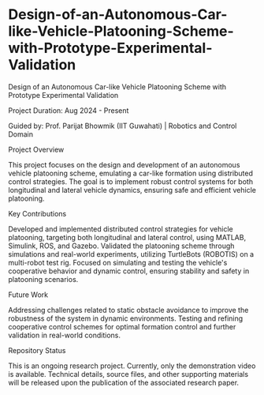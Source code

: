 # Design-of-an-Autonomous-Car-like-Vehicle-Platooning-Scheme-with-Prototype-Experimental-Validation
Design of an Autonomous Car-like Vehicle Platooning Scheme with Prototype Experimental Validation

Project Duration: Aug 2024 - Present

Guided by: Prof. Parijat Bhowmik (IIT Guwahati) | Robotics and Control Domain


Project Overview

This project focuses on the design and development of an autonomous vehicle platooning scheme, emulating a car-like formation using distributed control strategies. The goal is to implement robust control systems for both longitudinal and lateral vehicle dynamics, ensuring safe and efficient vehicle platooning.

Key Contributions

Developed and implemented distributed control strategies for vehicle platooning, targeting both longitudinal and lateral control, using MATLAB, Simulink, ROS, and Gazebo.
Validated the platooning scheme through simulations and real-world experiments, utilizing TurtleBots (ROBOTIS) on a multi-robot test rig.
Focused on simulating and testing the vehicle's cooperative behavior and dynamic control, ensuring stability and safety in platooning scenarios.

Future Work

Addressing challenges related to static obstacle avoidance to improve the robustness of the system in dynamic environments.
Testing and refining cooperative control schemes for optimal formation control and further validation in real-world conditions.

Repository Status

This is an ongoing research project. Currently, only the demonstration video is available. Technical details, source files, and other supporting materials will be released upon the publication of the associated research paper.
